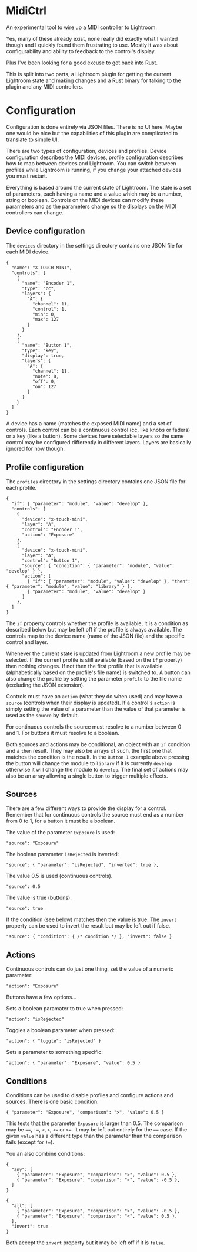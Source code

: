 # MidiCtrl

An experimental tool to wire up a MIDI controller to Lightroom.

Yes, many of these already exist, none really did exactly what I wanted though and I quickly found
them frustrating to use. Mostly it was about configurability and ability to feedback to the control's display.

Plus I've been looking for a good excuse to get back into Rust.

This is split into two parts, a Lightroom plugin for getting the current Lightroom state and making changes and a Rust binary for talking to the plugin and any MIDI controllers.

# Configuration

Configuration is done entirely via JSON files. There is no UI here. Maybe one would be nice but the capabilities of this plugin are complicated to translate to simple UI.

There are two types of configuration, devices and profiles. Device configuration describes the MIDI devices, profile configuration describes how to map between devices and Lightroom. You can switch between profiles while Lightroom is running, if you change your attached devices you must restart.

Everything is based around the current state of Lightroom. The state is a set of parameters, each having a name and a value which may be a number, string or boolean. Controls on the MIDI devices can modify these parameters and as the parameters change so the displays on the MIDI controllers can change.

## Device configuration

The `devices` directory in the settings directory contains one JSON file for each MIDI device.
```
{
  "name": "X-TOUCH MINI",
  "controls": [
    {
      "name": "Encoder 1",
      "type": "cc",
      "layers": {
        "A": {
          "channel": 11,
          "control": 1,
          "min": 0,
          "max": 127
        }
      }
    },
    {
      "name": "Button 1",
      "type": "key",
      "display": true,
      "layers": {
        "A": {
          "channel": 11,
          "note": 8,
          "off": 0,
          "on": 127
        }
      }
    }
  ]
}
```

A device has a name (matches the exposed MIDI name) and a set of controls. Each control can be a continuous control (cc, like knobs or faders) or a key (like a button). Some devices have selectable layers so the same control may be configured differently in different layers. Layers are basically ignored for now though.

## Profile configuration

The `profiles` directory in the settings directory contains one JSON file for each profile.
```
{
  "if": { "parameter": "module", "value": "develop" },
  "controls": [
    {
      "device": "x-touch-mini",
      "layer": "A",
      "control": "Encoder 1",
      "action": "Exposure"
    },
    {
      "device": "x-touch-mini",
      "layer": "A",
      "control": "Button 1",
      "source": { "condition": { "parameter": "module", "value": "develop" } },
      "action": [
        { "if": { "parameter": "module", "value": "develop" }, "then": { "parameter": "module", "value": "library" } },
        { "parameter": "module", "value": "develop" }
      ]
    },
  ]
}
```
The `if` property controls whether the profile is available, it is a condition as described below but may be left off if the profile is always available. The controls map to the device name (name of the JSON file) and the specific control and layer.

Whenever the current state is updated from Lightroom a new profile may be selected. If the current profile is still available (based on the `if` property) then nothing changes. If not then the first profile that is available (alphabetically based on the profile's file name) is switched to. A button can also change the profile by setting the parameter `profile` to the file name (excluding the JSON extension).

Controls must have an `action` (what they do when used) and may have a `source` (controls when their display is updated). If a control's `action` is simply setting the value of a parameter than the value of that parameter is used as the `source` by default.

For continuous controls the source must resolve to a number between 0 and 1. For buttons it must resolve to a boolean.

Both sources and actions may be conditional, an object with an `if` condition and a `then` result. They may also be arrays of such, the first one that matches the condition is the result. In the `Button 1` example above pressing the button will change the module to `library` if it is currently `develop` otherwise it will change the module to `develop`. The final set of actions may also be an array allowing a single button to trigger multiple effects.

## Sources

There are a few different ways to provide the display for a control. Remember that for continuous controls the source must end as a number from 0 to 1, for a button it must be a boolean.

The value of the parameter `Exposure` is used:
```
"source": "Exposure"
```

The boolean parameter `isRejected` is inverted:
```
"source": { "parameter": "isRejected", "inverted": true },
```

The value 0.5 is used (continuous controls).
```
"source": 0.5
```

The value is true (buttons).
```
"source": true
```


If the condition (see below) matches then the value is true. The `invert` property can be used to invert the result but may be left out if false.
```
"source": { "condition": { /* condition */ }, "invert": false }
```

## Actions

Continuous controls can do just one thing, set the value of a numeric parameter:
```
"action": "Exposure"
```

Buttons have a few options...

Sets a boolean paramater to true when pressed:
```
"action": "isRejected"
```

Toggles a boolean parameter when pressed:
```
"action": { "toggle": "isRejected" }
```

Sets a parameter to something specific:
```
"action": { "parameter": "Exposure", "value": 0.5 }
```

## Conditions

Conditions can be used to disable profiles and configure actions and sources. There is one basic condition:
```
{ "parameter": "Exposure", "comparison": ">", "value": 0.5 }
```
This tests that the parameter `Exposure` is larger than 0.5. The comparison may be `==`, `!=`, `<`, `>`, `<=` or `>=`. It may be left out entirely for the `==` case. If the given `value` has a different type than the parameter than the comparison fails (except for `!=`).

You an also combine conditions:
```
{
  "any": [
    { "parameter": "Exposure", "comparison": ">", "value": 0.5 },
    { "parameter": "Exposure", "comparison": "<", "value": -0.5 },
  ]
}
```
```
{
  "all": [
    { "parameter": "Exposure", "comparison": ">", "value": -0.5 },
    { "parameter": "Exposure", "comparison": "<", "value": 0.5 },
  ],
  "invert": true
}
```
Both accept the `invert` property but it may be left off if it is `false`.
